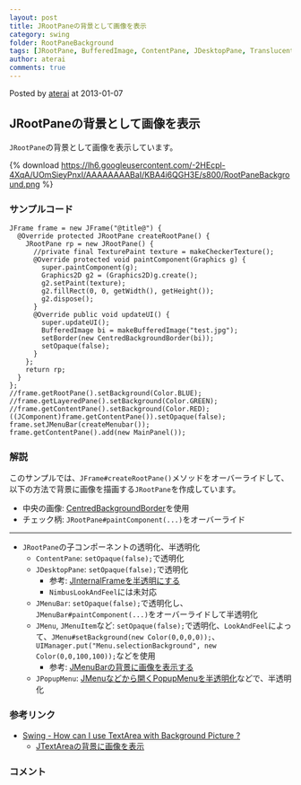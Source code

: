 ```yaml
---
layout: post
title: JRootPaneの背景として画像を表示
category: swing
folder: RootPaneBackground
tags: [JRootPane, BufferedImage, ContentPane, JDesktopPane, Translucent, Transparent]
author: aterai
comments: true
---
```


Posted by [aterai](http://terai.xrea.jp/aterai.html) at 2013-01-07

## JRootPaneの背景として画像を表示
`JRootPane`の背景として画像を表示しています。


{% download https://lh6.googleusercontent.com/-2HEcpl-4XqA/UOmSieyPnxI/AAAAAAAABaI/KBA4i6QGH3E/s800/RootPaneBackground.png %}

### サンプルコード
<pre class="prettyprint"><code>JFrame frame = new JFrame("@title@") {
  @Override protected JRootPane createRootPane() {
    JRootPane rp = new JRootPane() {
      //private final TexturePaint texture = makeCheckerTexture();
      @Override protected void paintComponent(Graphics g) {
        super.paintComponent(g);
        Graphics2D g2 = (Graphics2D)g.create();
        g2.setPaint(texture);
        g2.fillRect(0, 0, getWidth(), getHeight());
        g2.dispose();
      }
      @Override public void updateUI() {
        super.updateUI();
        BufferedImage bi = makeBufferedImage("test.jpg");
        setBorder(new CentredBackgroundBorder(bi));
        setOpaque(false);
      }
    };
    return rp;
  }
};
//frame.getRootPane().setBackground(Color.BLUE);
//frame.getLayeredPane().setBackground(Color.GREEN);
//frame.getContentPane().setBackground(Color.RED);
((JComponent)frame.getContentPane()).setOpaque(false);
frame.setJMenuBar(createMenubar());
frame.getContentPane().add(new MainPanel());
</code></pre>

### 解説
このサンプルでは、`JFrame#createRootPane()`メソッドをオーバーライドして、以下の方法で背景に画像を描画する`JRootPane`を作成しています。

- 中央の画像: [CentredBackgroundBorder](https://forums.oracle.com/thread/1395763)を使用
- チェック柄: `JRootPane#paintComponent(...)`をオーバーライド

<!-- dummy comment line for breaking list -->

- - - -
- `JRootPane`の子コンポーネントの透明化、半透明化
    - `ContentPane`: `setOpaque(false);`で透明化
    - `JDesktopPane`:  `setOpaque(false);`で透明化
        - 参考: [JInternalFrameを半透明にする](http://terai.xrea.jp/Swing/TransparentFrame.html)
        - `NimbusLookAndFeel`には未対応
    - `JMenuBar`: `setOpaque(false);`で透明化し、`JMenuBar#paintComponent(...)`をオーバーライドして半透明化
    - `JMenu`, `JMenuItem`など: `setOpaque(false);`で透明化、`LookAndFeel`によって、`JMenu#setBackground(new Color(0,0,0,0));`、`UIManager.put("Menu.selectionBackground", new Color(0,0,100,100));`などを使用
        - 参考: [JMenuBarの背景に画像を表示する](http://terai.xrea.jp/Swing/MenuBarBackground.html)
    - `JPopupMenu`: [JMenuなどから開くPopupMenuを半透明化](http://terai.xrea.jp/Swing/TranslucentSubMenu.html)などで、半透明化

<!-- dummy comment line for breaking list -->

### 参考リンク
- [Swing - How can I use TextArea with Background Picture ?](https://forums.oracle.com/thread/1395763)
    - [JTextAreaの背景に画像を表示](http://terai.xrea.jp/Swing/CentredBackgroundBorder.html)

<!-- dummy comment line for breaking list -->

### コメント
